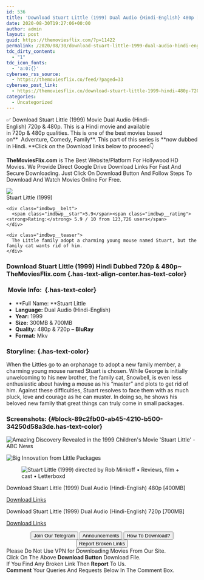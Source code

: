 ```yaml
---
id: 536
title: 'Download Stuart Little (1999) Dual Audio {Hindi-English} 480p [300MB] || 720p [700MB]'
date: 2020-08-30T19:27:06+00:00
author: admin
layout: post
guid: https://themoviesflix.com/?p=11422
permalink: /2020/08/30/download-stuart-little-1999-dual-audio-hindi-english-480p-300mb-720p-700mb/
tdc_dirty_content:
  - "1"
tdc_icon_fonts:
  - 'a:0:{}'
cyberseo_rss_source:
  - https://themoviesflix.co/feed/?paged=33
cyberseo_post_link:
  - https://themoviesflix.co/download-stuart-little-1999-hindi-480p-720p/
categories:
  - Uncategorized
---
```

✅ Download Stuart Little (1999)&nbsp;Movie&nbsp;Dual Audio (Hindi-English)&nbsp;720p&nbsp;&&nbsp;480p. This is a Hindi movie and available in&nbsp;720p&nbsp;&&nbsp;480p&nbsp;qualities. This is one of the best movies based on**&nbsp;&nbsp;Adventure,&nbsp;Comedy,&nbsp;Family**. This part of this series is&nbsp;**now dubbed in&nbsp;Hindi.&nbsp;**Click on the Download links below to proceed👇

**TheMoviesFlix.com**&nbsp;is The Best Website/Platform For Hollywood HD Movies. We Provide Direct Google Drive Download Links For Fast And Secure Downloading. Just Click On Download Button And Follow Steps To Download And Watch Movies Online For Free.

<div class="imdbwp imdbwp--movie dark">
  <div class="imdbwp__thumb">
    <a class="imdbwp__link" target="_blank" title="Stuart Little" href="https://www.imdb.com/title/tt0164912/" rel="nofollow noopener noreferrer"><img class="imdbwp__img" src="https://m.media-amazon.com/images/M/MV5BMDJlZWZiODItMGE3NC00Yzg3LWFhYTYtZTI2YWNlNjExMDE4XkEyXkFqcGdeQXVyMTA0MjU0Ng@@._V1_SX300.jpg" /></a>
  </div>
  
  <div class="imdbwp__content">
    <div class="imdbwp__header">
      <span class="imdbwp__title">Stuart Little</span> (1999)
    </div>
    
    <div class="imdbwp__belt">
      <span class="imdbwp__star">5.9</span><span class="imdbwp__rating"><strong>Rating:</strong> 5.9 / 10 from 123,726 users</span>
    </div>
    
    <div class="imdbwp__teaser">
      The Little family adopt a charming young mouse named Stuart, but the family cat wants rid of him.
    </div>
  </div>
</div>

### Download Stuart Little (1999) Hindi Dubbed 720p & 480p~ TheMoviesFlix.com {.has-text-align-center.has-text-color}

### &nbsp;Movie Info:&nbsp; {.has-text-color}

  * **Full Name:&nbsp;**Stuart Little
  * **Language:**&nbsp;Dual Audio (Hindi-English)
  * **Year:**&nbsp;1999
  * **Size:**&nbsp;300MB & 700MB
  * **Quality:**&nbsp;480p & 720p –&nbsp;**BluRay**
  * **Format:**&nbsp;Mkv

### Storyline: {.has-text-color}

When the Littles go to an orphanage to adopt a new family member, a charming young mouse named Stuart is chosen. While George is initially unwelcoming to his new brother, the family cat, Snowbell, is even less enthusiastic about having a mouse as his “master” and plots to get rid of him. Against these difficulties, Stuart resolves to face them with as much pluck, love and courage as he can muster. In doing so, he shows his beloved new family that great things can truly come in small packages.

### Screenshots: {#block-89c2fb00-ab45-4210-b500-34250d58a3de.has-text-color}<figure class="wp-block-image">

![Amazing Discovery Revealed in the 1999 Children's Movie 'Stuart Little' - ABC News](https://s.abcnews.com/images/Entertainment/HT_stuart_little_ml_141201_33x16_992.jpg) <figcaption>![Big Innovation from Little Packages](https://www.animationmagazine.net/wordpress/wp-content/uploads/stuart-little-post-2.jpg)</figcaption></figure> <figure class="wp-block-image">![Stuart Little (1999) directed by Rob Minkoff • Reviews, film + cast • Letterboxd](https://a.ltrbxd.com/resized/sm/upload/f5/wb/iw/ua/stuart-little-1200-1200-675-675-crop-000000.jpg?k=2915ab923e)</figure> 

<p class="has-text-align-center has-text-color has-medium-font-size">
  Download Stuart Little (1999) Dual Audio (Hindi-English) 480p [400MB]
</p>

<span class="mb-center maxbutton-3-center"><span class="maxbutton-3-container mb-container"><a class="maxbutton-3 maxbutton maxbutton-post-button" target="_blank" rel="nofollow noopener noreferrer" href="https://coinquint.com/a7846/"><span class="mb-text">Download Links</span></a></span></span>

<p class="has-text-align-center has-text-color has-medium-font-size">
  Download Stuart Little (1999) Dual Audio (Hindi-English) 720p [700MB]
</p>

<span class="mb-center maxbutton-3-center"><span class="maxbutton-3-container mb-container"><a class="maxbutton-3 maxbutton maxbutton-post-button" target="_blank" rel="nofollow noopener noreferrer" href="https://coinquint.com/a7848/"><span class="mb-text">Download Links</span></a></span></span>

<center>
</center>

<center>
  <a href="https://t.me/themoviesflixcom" target="_blank" data-wpel-link="external" rel="nofollow external noopener noreferrer"><button class="button button5">Join Our Telegram</button></a> <a href="https://themoviesflix.co/download-stuart-little-1999-hindi-480p-720p/#" target="_blank" data-wpel-link="external" rel="nofollow external noopener noreferrer"><button class="button button5">Announcements</button></a> <a href="https://themoviesflix.com/how-to-download/" target="_blank" data-wpel-link="external" rel="nofollow external noopener noreferrer"><button class="button button5">How To Download?</button></a> <a href="https://themoviesflix.co/download-stuart-little-1999-hindi-480p-720p/#" target="_blank" data-wpel-link="external" rel="nofollow external noopener noreferrer"><button class="button button5">Report Broken Links</button></a>
</center>

<div class="alert alert-danger">
  Please Do Not Use VPN for Downloading Movies From Our Site.
</div>

<div class="alert alert-success">
  Click On The Above <strong>Download Button</strong> Download File.
</div>

<div class="alert alert-warning">
  If You Find Any Broken Link Then <strong>Report</strong> To Us.
</div>

<div class="alert alert-info">
  <strong>Comment</strong> Your Queries And Requests Below In The Comment Box.
</div>